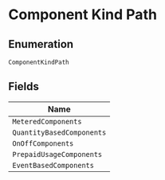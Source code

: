 
# Component Kind Path

## Enumeration

`ComponentKindPath`

## Fields

| Name |
|  --- |
| `MeteredComponents` |
| `QuantityBasedComponents` |
| `OnOffComponents` |
| `PrepaidUsageComponents` |
| `EventBasedComponents` |

